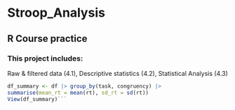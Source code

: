 # Stroop_Analysis
## R Course practice
### This project includes:
Raw & filtered data (4.1), Descriptive statistics (4.2), Statistical Analysis (4.3)
```r
df_summary <- df |> group_by(task, congruency) |>
summarise(mean_rt = mean(rt), sd_rt = sd(rt)) 
View(df_summary)```
